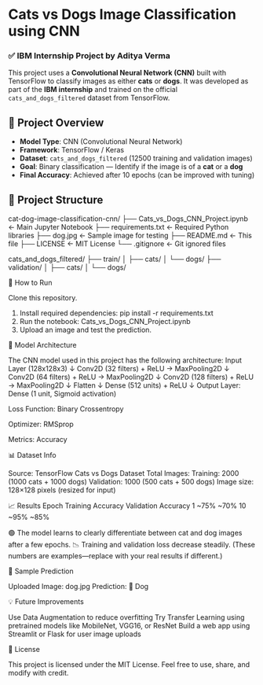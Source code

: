# Cats vs Dogs Image Classification using CNN

### ✅ IBM Internship Project by **Aditya Verma**

This project uses a **Convolutional Neural Network (CNN)** built with TensorFlow to classify images as either **cats** or **dogs**. It was developed as part of the **IBM internship** and trained on the official `cats_and_dogs_filtered` dataset from TensorFlow.

## 🚀 Project Overview

- **Model Type**: CNN (Convolutional Neural Network)
- **Framework**: TensorFlow / Keras
- **Dataset**: `cats_and_dogs_filtered` (12500 training and validation images)
- **Goal**: Binary classification — Identify if the image is of a **cat** or a **dog**
- **Final Accuracy**: Achieved after 10 epochs (can be improved with tuning)

## 📂 Project Structure

cat-dog-image-classification-cnn/
├── Cats_vs_Dogs_CNN_Project.ipynb ← Main Jupyter Notebook
├── requirements.txt ← Required Python libraries
├── dog.jpg ← Sample image for testing
├── README.md ← This file
├── LICENSE ← MIT License
└── .gitignore ← Git ignored files

cats_and_dogs_filtered/
├── train/
│   ├── cats/
│   └── dogs/
├── validation/
│   ├── cats/
│   └── dogs/

🚀 How to Run

Clone this repository.
1. Install required dependencies: pip install -r requirements.txt
2. Run the notebook: Cats_vs_Dogs_CNN_Project.ipynb
3. Upload an image and test the prediction.

🧠 Model Architecture

The CNN model used in this project has the following architecture:
Input Layer (128x128x3)
↓
Conv2D (32 filters) + ReLU → MaxPooling2D
↓
Conv2D (64 filters) + ReLU → MaxPooling2D
↓
Conv2D (128 filters) + ReLU → MaxPooling2D
↓
Flatten
↓
Dense (512 units) + ReLU
↓
Output Layer: Dense (1 unit, Sigmoid activation)

Loss Function: Binary Crossentropy

Optimizer: RMSprop

Metrics: Accuracy

📊 Dataset Info

Source: TensorFlow Cats vs Dogs Dataset
Total Images:
Training: 2000 (1000 cats + 1000 dogs)
Validation: 1000 (500 cats + 500 dogs)
Image size: 128×128 pixels (resized for input)

📈 Results
Epoch	   Training Accuracy   	Validation Accuracy
 1	           ~75%	                ~70%
 10	           ~95%                 ~85%

🟢 The model learns to clearly differentiate between cat and dog images after a few epochs.
📉 Training and validation loss decrease steadily.
(These numbers are examples—replace with your real results if different.)

🐾 Sample Prediction

Uploaded Image: dog.jpg
Prediction: 🐶 Dog

💡 Future Improvements

Use Data Augmentation to reduce overfitting
Try Transfer Learning using pretrained models like MobileNet, VGG16, or ResNet
Build a web app using Streamlit or Flask for user image uploads

📄 License 

This project is licensed under the MIT License. Feel free to use, share, and modify with credit.


